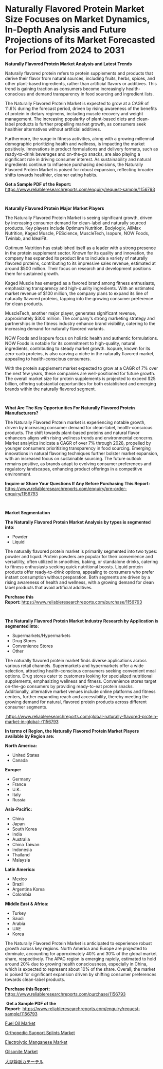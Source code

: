 <p><h1>Naturally Flavored Protein Market Size Focuses on Market Dynamics, In-Depth Analysis and Future Projections of its Market Forecasted for Period from 2024 to 2031</h1></p><p><strong>Naturally Flavored Protein Market Analysis and Latest Trends</strong></p>
<p><p>Naturally flavored protein refers to protein supplements and products that derive their flavor from natural sources, including fruits, herbs, spices, and other plant-based ingredients, rather than artificial flavors or additives. This trend is gaining traction as consumers become increasingly health-conscious and demand transparency in food sourcing and ingredient lists. </p><p>The Naturally Flavored Protein Market is expected to grow at a CAGR of 11.6% during the forecast period, driven by rising awareness of the benefits of protein in dietary regimens, including muscle recovery and weight management. The increasing popularity of plant-based diets and clean-label products is further propelling market growth, as consumers seek healthier alternatives without artificial additives. </p><p>Furthermore, the surge in fitness activities, along with a growing millennial demographic prioritizing health and wellness, is impacting the market positively. Innovations in product formulations and delivery formats, such as ready-to-drink beverages and on-the-go snacks, are also playing a significant role in driving consumer interest. As sustainability and natural ingredients continue to influence purchasing decisions, the Naturally Flavored Protein Market is poised for robust expansion, reflecting broader shifts towards healthier, cleaner eating habits.</p></p>
<p><strong>Get a Sample PDF of the Report:&nbsp;</strong> <a href="https://www.reliableresearchreports.com/enquiry/request-sample/1156793">https://www.reliableresearchreports.com/enquiry/request-sample/1156793</a></p>
<p>&nbsp;</p>
<p><strong>Naturally Flavored Protein Major Market Players</strong></p>
<p><p>The Naturally Flavored Protein Market is seeing significant growth, driven by increasing consumer demand for clean-label and naturally sourced products. Key players include Optimum Nutrition, Bodylogix, AllMax Nutrition, Kaged Muscle, PEScience, MuscleTech, Isopure, NOW Foods, Twinlab, and IdealFit. </p><p>Optimum Nutrition has established itself as a leader with a strong presence in the protein supplement sector. Known for its quality and innovation, the company has expanded its product line to include a variety of naturally flavored proteins, contributing to its impressive sales revenue, estimated at around $500 million. Their focus on research and development positions them for sustained growth.</p><p>Kaged Muscle has emerged as a favored brand among fitness enthusiasts, emphasizing transparency and high-quality ingredients. With an estimated market revenue of $100 million, the company plans to expand its line of naturally flavored proteins, tapping into the growing consumer preference for clean products.</p><p>MuscleTech, another major player, generates significant revenue, approximately $300 million. The company's strong marketing strategy and partnerships in the fitness industry enhance brand visibility, catering to the increasing demand for naturally flavored variants.</p><p>NOW Foods and Isopure focus on holistic health and authentic formulations. NOW Foods is notable for its commitment to high-quality, natural ingredients, contributing to steady market growth. Isopure, known for its zero-carb proteins, is also carving a niche in the naturally flavored market, appealing to health-conscious consumers.</p><p>With the protein supplement market expected to grow at a CAGR of 7% over the next few years, these companies are well-positioned for future growth. The overall market size for protein supplements is projected to exceed $25 billion, offering substantial opportunities for both established and emerging brands within the naturally flavored segment.</p></p>
<p>&nbsp;</p>
<p><strong>What Are The Key Opportunities For Naturally Flavored Protein Manufacturers?</strong></p>
<p><p>The Naturally Flavored Protein market is experiencing notable growth, driven by increasing consumer demand for clean-label, health-conscious products. The shift towards plant-based proteins and natural flavor enhancers aligns with rising wellness trends and environmental concerns. Market analytics indicate a CAGR of over 7% through 2028, propelled by younger consumers prioritizing transparency in food sourcing. Emerging innovations in natural flavoring techniques further bolster market expansion, with an increased focus on sustainable sourcing. The future outlook remains positive, as brands adapt to evolving consumer preferences and regulatory landscapes, enhancing product offerings in a competitive environment.</p></p>
<p><strong>Inquire or Share Your Questions If Any Before Purchasing This Report:</strong> <a href="https://www.reliableresearchreports.com/enquiry/pre-order-enquiry/1156793">https://www.reliableresearchreports.com/enquiry/pre-order-enquiry/1156793</a></p>
<p>&nbsp;</p>
<p><strong>Market Segmentation</strong></p>
<p><strong>The Naturally Flavored Protein Market Analysis by types is segmented into:</strong></p>
<p><ul><li>Powder</li><li>Liquid</li></ul></p>
<p><p>The naturally flavored protein market is primarily segmented into two types: powder and liquid. Protein powders are popular for their convenience and versatility, often utilized in smoothies, baking, or standalone drinks, catering to fitness enthusiasts seeking quick nutritional boosts. Liquid protein products offer ready-to-drink options, appealing to consumers who prefer instant consumption without preparation. Both segments are driven by a rising awareness of health and wellness, with a growing demand for clean label products that avoid artificial additives.</p></p>
<p><strong>Purchase this Report:&nbsp;</strong><a href="https://www.reliableresearchreports.com/purchase/1156793">https://www.reliableresearchreports.com/purchase/1156793</a></p>
<p>&nbsp;</p>
<p><strong>The Naturally Flavored Protein Market Industry Research by Application is segmented into:</strong></p>
<p><ul><li>Supermarkets/Hypermarkets</li><li>Drug Stores</li><li>Convenience Stores</li><li>Other</li></ul></p>
<p><p>The naturally flavored protein market finds diverse applications across various retail channels. Supermarkets and hypermarkets offer a wide selection, attracting health-conscious consumers seeking convenient meal options. Drug stores cater to customers looking for specialized nutritional supplements, emphasizing wellness and fitness. Convenience stores target on-the-go consumers by providing ready-to-eat protein snacks. Additionally, alternative market venues include online platforms and fitness centers, further expanding reach and accessibility, thereby meeting the growing demand for natural, flavored protein products across different consumer segments.</p></p>
<p><a href="https://www.reliableresearchreports.com/global-naturally-flavored-protein-market-in-global-r1156793">&nbsp;https://www.reliableresearchreports.com/global-naturally-flavored-protein-market-in-global-r1156793</a></p>
<p><strong>In terms of Region, the Naturally Flavored Protein Market Players available by Region are:</strong></p>
<p>
    <p> <strong> North America: </strong>
        <ul>
            <li>United States</li>
            <li>Canada</li>
        </ul>
        </p> 
    <p> <strong> Europe: </strong>
        <ul>
            <li>Germany</li>
            <li>France</li>
            <li>U.K.</li>
            <li>Italy</li>
            <li>Russia</li>
        </ul>
        </p> 
    <p> <strong> Asia-Pacific: </strong>
        <ul>
            <li>China</li>
            <li>Japan</li>
            <li>South Korea</li>
            <li>India</li>
            <li>Australia</li>
            <li>China Taiwan</li>
            <li>Indonesia</li>
            <li>Thailand</li>
            <li>Malaysia</li>
        </ul>
        </p> 
    <p> <strong> Latin America: </strong>
        <ul>
            <li>Mexico</li>
            <li>Brazil</li>
            <li>Argentina Korea</li>
            <li>Colombia</li>
        </ul>
        </p> 
    <p> <strong> Middle East & Africa: </strong>
        <ul>
            <li>Turkey</li>
            <li>Saudi</li>
            <li>Arabia</li>
            <li>UAE</li>
            <li>Korea</li>
        </ul>
    </p>
    </p>
<p><p>The Naturally Flavored Protein Market is anticipated to experience robust growth across key regions. North America and Europe are projected to dominate, accounting for approximately 40% and 30% of the global market share, respectively. The APAC region is emerging rapidly, estimated to hold around 20% due to growing health consciousness, especially in China, which is expected to represent about 10% of the share. Overall, the market is poised for significant expansion driven by shifting consumer preferences towards clean-label products.</p></p>
<p><strong>Purchase this Report: </strong><a href="https://www.reliableresearchreports.com/purchase/1156793">https://www.reliableresearchreports.com/purchase/1156793</a></p>
<p>&nbsp;<strong>Get a Sample PDF of the Report:&nbsp;&nbsp;</strong><a href="https://www.reliableresearchreports.com/enquiry/request-sample/1156793">https://www.reliableresearchreports.com/enquiry/request-sample/1156793</a></p>
<p><strong></strong></p>
<p><p><a href="https://www.linkedin.com/pulse/emerging-trends-fuel-oil-market-global-outlook-future-6rezf?trackingId=oOsRRrcFRd%2BcSphqpUN4nw%3D%3D">Fuel Oil Market</a></p><p><a href="https://github.com/NarcisoFerry/Market-Research-Report-List-1/blob/main/orthopedic-support-splints-market.md">Orthopedic Support Splints Market</a></p><p><a href="https://www.linkedin.com/pulse/electrolytic-manganese-market2024-2031-industry-insights-investment-oih0f?trackingId=ORT%2B8lIASaCpJicCdQHVMw%3D%3D">Electrolytic Manganese Market</a></p><p><a href="https://issuu.com/reportprime-2/docs/gilsonite-market-size-2030.pptx_a64d3973dbb387">Gilsonite Market</a></p><p><a href="https://medium.com/@mares423/femoral-venous-catheter-market-%E3%81%AF-%E3%82%B3%E3%82%B9%E3%83%88%E7%AE%A1%E7%90%86%E3%81%A8%E5%8A%B9%E7%8E%87%E5%90%91%E4%B8%8A%E3%82%92%E5%84%AA%E5%85%88%E3%81%97%E3%81%BE%E3%81%99-%E3%81%95%E3%82%89%E3%81%AB-%E5%A0%B1%E5%91%8A%E6%9B%B8%E3%81%AF%E5%B8%82%E5%A0%B4%E3%81%AE%E9%9C%80%E8%A6%81%E9%9D%A2%E3%81%A8%E4%BE%9B%E7%B5%A6%E9%9D%A2%E3%81%AE%E4%B8%A1%E6%96%B9%E3%82%92%E3%82%AB%E3%83%90%E3%83%BC%E3%81%97%E3%81%A6%E3%81%84%E3%81%BE%E3%81%99-femoral-venous-5501be198eb4">大腿静脈カテーテル</a></p></p>